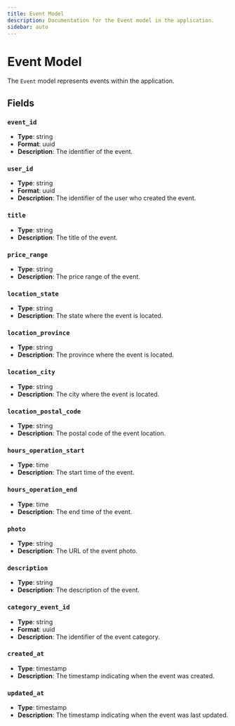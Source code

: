 ```yaml
---
title: Event Model
description: Documentation for the Event model in the application.
sidebar: auto
---
```


# Event Model

The `Event` model represents events within the application.

## Fields

### `event_id`
- **Type**: string
- **Format**: uuid
- **Description**: The identifier of the event.

### `user_id`
- **Type**: string
- **Format**: uuid
- **Description**: The identifier of the user who created the event.

### `title`
- **Type**: string
- **Description**: The title of the event.

### `price_range`
- **Type**: string
- **Description**: The price range of the event.

### `location_state`
- **Type**: string
- **Description**: The state where the event is located.

### `location_province`
- **Type**: string
- **Description**: The province where the event is located.

### `location_city`
- **Type**: string
- **Description**: The city where the event is located.

### `location_postal_code`
- **Type**: string
- **Description**: The postal code of the event location.

### `hours_operation_start`
- **Type**: time
- **Description**: The start time of the event.

### `hours_operation_end`
- **Type**: time
- **Description**: The end time of the event.

### `photo`
- **Type**: string
- **Description**: The URL of the event photo.

### `description`
- **Type**: string
- **Description**: The description of the event.

### `category_event_id`
- **Type**: string
- **Format**: uuid
- **Description**: The identifier of the event category.

### `created_at`
- **Type**: timestamp
- **Description**: The timestamp indicating when the event was created.

### `updated_at`
- **Type**: timestamp
- **Description**: The timestamp indicating when the event was last updated.
